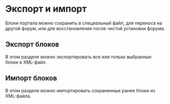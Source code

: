 # Экспорт и импорт
Блоки портала можно сохранить в специальный файл, для переноса на другой форум, или для восстановления после чистой установки форума.

## Экспорт блоков
В этом разделе можно экспортировать все или только выбранные блоки в XML-файл.

## Импорт блоков
В этом разделе можно импортировать сохраненные ранее блоки из XML-файла.